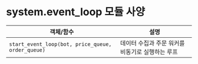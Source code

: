 # system.event_loop 모듈 사양

| 객체/함수 | 설명 |
|-----------|------|
| `start_event_loop(bot, price_queue, order_queue)` | 데이터 수집과 주문 워커를 비동기로 실행하는 루프 |
